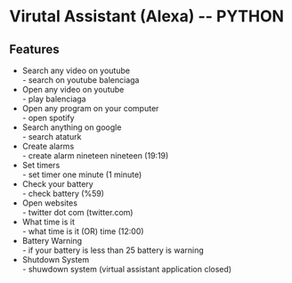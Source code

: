 # Virutal Assistant (Alexa) -- PYTHON

<h2>Features</h2>
<ul>
  <li>Search any video on youtube</li> - search on youtube balenciaga
  <li>Open any video on youtube</li> - play balenciaga
  <li>Open any program on your computer</li> - open spotify
  <li>Search anything on google</li> - search ataturk
  <li>Create alarms</li> - create alarm nineteen nineteen (19:19)
  <li>Set timers</li> - set timer one minute (1 minute)
  <li>Check your battery</li> - check battery (%59)
  <li>Open websites</li> - twitter dot com (twitter.com)
  <li>What time is it</li> - what time is it (OR) time (12:00)
  <li>Battery Warning</li> - if your battery is less than 25 battery is warning
  <li>Shutdown System</li> - shuwdown system (virtual assistant application closed)
</ul>

